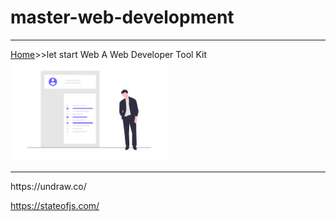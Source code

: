 # master-web-development

<hr>
<a href="https://codewithpunit.github.io/">Home</a>&gt;&gt;let start Web 
A Web Developer Tool Kit
<img src="developer.png" width="50%">
<hr>
https://undraw.co/

https://stateofjs.com/
